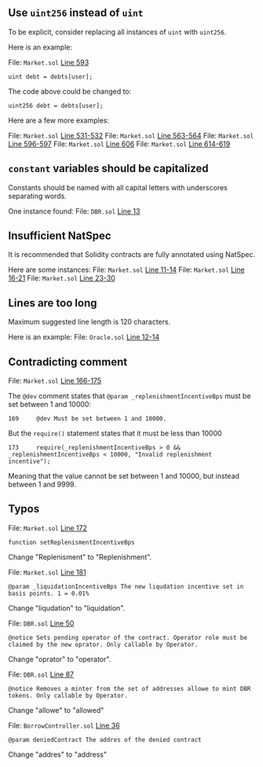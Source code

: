 ## Use `uint256` instead of `uint`

To be explicit, consider replacing all instances of `uint` with `uint256`.

Here is an example:

File: `Market.sol` [Line 593](https://github.com/code-423n4/2022-10-inverse/blob/main/src/Market.sol#L593)

```
uint debt = debts[user];
```

The code above could be changed to:

```
uint256 debt = debts[user];
```

Here are a few more examples:

File: `Market.sol` [Line 531-532](https://github.com/code-423n4/2022-10-inverse/blob/main/src/Market.sol#L531-L532)
File: `Market.sol` [Line 563-564](https://github.com/code-423n4/2022-10-inverse/blob/main/src/Market.sol#L563-L564)
File: `Market.sol` [Line 596-597](https://github.com/code-423n4/2022-10-inverse/blob/main/src/Market.sol#L596-L597)
File: `Market.sol` [Line 606](https://github.com/code-423n4/2022-10-inverse/blob/main/src/Market.sol#L606)
File: `Market.sol` [Line 614-619](https://github.com/code-423n4/2022-10-inverse/blob/main/src/Market.sol#L614-L619)

## `constant` variables should be capitalized

Constants should be named with all capital letters with underscores separating words.

One instance found: File: `DBR.sol` [Line 13](https://github.com/code-423n4/2022-10-inverse/blob/main/src/DBR.sol#L13)

## Insufficient NatSpec

It is recommended that Solidity contracts are fully annotated using NatSpec.

Here are some instances:
File: `Market.sol` [Line 11-14](https://github.com/code-423n4/2022-10-inverse/blob/main/src/Market.sol#L11-L14)
File: `Market.sol` [Line 16-21](https://github.com/code-423n4/2022-10-inverse/blob/main/src/Market.sol#L16-L21)
File: `Market.sol` [Line 23-30](https://github.com/code-423n4/2022-10-inverse/blob/main/src/Market.sol#L23-L30)

## Lines are too long

Maximum suggested line length is 120 characters.

Here is an example:
File: `Oracle.sol` [Line 12-14](https://github.com/code-423n4/2022-10-inverse/blob/main/src/Oracle.sol#L12-L14)

## Contradicting comment

File: `Market.sol` [Line 166-175](https://github.com/code-423n4/2022-10-inverse/blob/main/src/Market.sol#L166-L175)

The `@dev` comment states that `@param _replenishmentIncentiveBps` must be set between 1 and 10000:

```
169     @dev Must be set between 1 and 10000.
```

But the `require()` statement states that it must be less than 10000

```
173     require(_replenishmentIncentiveBps > 0 && _replenishmentIncentiveBps < 10000, "Invalid replenishment incentive");
```

Meaning that the value cannot be set between 1 and 10000, but instead between 1 and 9999.

## Typos

File: `Market.sol` [Line 172](https://github.com/code-423n4/2022-10-inverse/blob/main/src/Market.sol#L172)

```
function setReplenismentIncentiveBps
```

Change "Replenisment" to "Replenishment".

File: `Market.sol` [Line 181](https://github.com/code-423n4/2022-10-inverse/blob/main/src/Market.sol#L181)

```
@param _liquidationIncentiveBps The new liqudation incentive set in basis points. 1 = 0.01%
```

Change "liqudation" to "liquidation".

File: `DBR.sol` [Line 50](https://github.com/code-423n4/2022-10-inverse/blob/main/src/DBR.sol#L50)

```
@notice Sets pending operator of the contract. Operator role must be claimed by the new oprator. Only callable by Operator.
```

Change "oprator" to "operator".

File: `DBR.sol` [Line 87](https://github.com/code-423n4/2022-10-inverse/blob/main/src/DBR.sol#L87)

```
@notice Removes a minter from the set of addresses allowe to mint DBR tokens. Only callable by Operator.
```

Change "allowe" to "allowed"

File: `BorrowController.sol` [Line 36](https://github.com/code-423n4/2022-10-inverse/blob/main/src/BorrowController.sol#L36)

```
@param deniedContract The addres of the denied contract
```

Change "addres" to "address"
